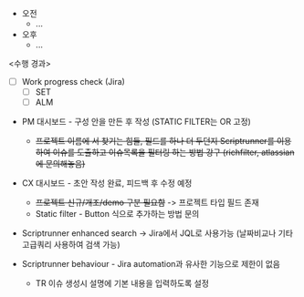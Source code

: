 - 오전
	- ...
- 오후
	- ...

<수행 경과>
- [ ] Work progress check (Jira)
	- [ ] SET
	- [ ] ALM

- PM 대시보드 - 구성 안을 만든 후 작성 (STATIC FILTER는 OR 고정)
	- ~~프로젝트 이름에 서 찾기는 힘들, 필드를 하나 더 두던지 Scriptrunner를 이용하여 이슈를 도출하고 이슈목록을 필터링 하는 방법 강구 (richfilter, atlassian에 문의해놓음)~~
- CX 대시보드 - 초안 작성 완료, 피드백 후 수정 예정
	- ~~프로젝트 신규/개조/demo 구분 필요함~~ -> 프로젝트 타입 필드 존재
	- Static filter - Button 식으로 추가하는 방법 문의

- Scriptrunner enhanced search -> Jira에서 JQL로 사용가능 (날짜비교나 기타 고급쿼리 사용하여 검색 가능)

- Scriptrunner behaviour - Jira automation과 유사한 기능으로 제한이 없음
	- TR 이슈 생성시 설명에 기본 내용을 입력하도록 설정